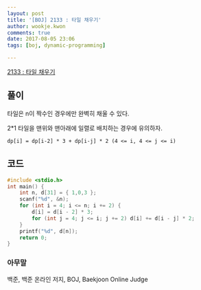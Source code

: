 ```yaml
---
layout: post
title: '[BOJ] 2133 : 타일 채우기'
author: wookje.kwon
comments: true
date: 2017-08-05 23:06
tags: [boj, dynamic-programming]

---
```


[2133 : 타일 채우기](https://www.acmicpc.net/problem/2133)

## 풀이

타일은 n이 짝수인 경우에만 완벽히 채울 수 있다.

2*1 타일을 맨위와 맨아래에 일렬로 배치하는 경우에 유의하자.

`dp[i] = dp[i-2] * 3 + dp[i-j] * 2 (4 <= i, 4 <= j <= i)`

## 코드

```cpp
#include <stdio.h>
int main() {
	int n, d[31] = { 1,0,3 };
	scanf("%d", &n);
	for (int i = 4; i <= n; i += 2) {
		d[i] = d[i - 2] * 3;
		for (int j = 4; j <= i; j += 2) d[i] += d[i - j] * 2;
	}
	printf("%d", d[n]);
	return 0;
}
```

### 아무말  
백준, 백준 온라인 저지, BOJ, Baekjoon Online Judge